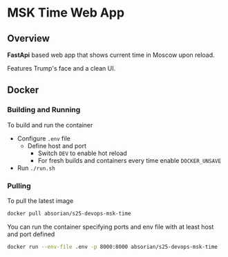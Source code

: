 # MSK Time Web App

## Overview

**FastApi** based web app that shows current time in Moscow upon reload.

Features Trump's face and a clean UI.

## Docker

### Building and Running

To build and run the container

- Configure `.env` file
  - Define host and port
    - Switch `DEV` to enable hot reload
    - For fresh builds and containers every time enable `DOCKER_UNSAVE`
- Run `./run.sh`

### Pulling

To pull the latest image

```bash
docker pull absorian/s25-devops-msk-time
```

You can run the container specifying ports and env file with at least host and port defined

```bash
docker run --env-file .env -p 8000:8000 absorian/s25-devops-msk-time
```
